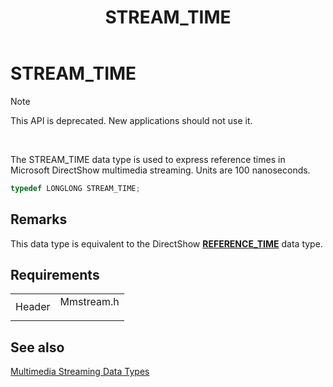 ﻿---
Description: 'Note  This API is deprecated. New applications should not use it. The STREAM\_TIME data type is used to express reference times in Microsoft DirectShow multimedia streaming. Units are 100 nanoseconds.'
ms.assetid: 'eff79c58-09d8-4665-9138-752ffaf02e26'
title: 'STREAM\_TIME'
---

# STREAM\_TIME

> [!Note]  
> This API is deprecated. New applications should not use it.

 

The STREAM\_TIME data type is used to express reference times in Microsoft DirectShow multimedia streaming. Units are 100 nanoseconds.


```C++
typedef LONGLONG STREAM_TIME;
```



## Remarks

This data type is equivalent to the DirectShow [**REFERENCE\_TIME**](reference-time.md) data type.

## Requirements



|                   |                                                                                       |
|-------------------|---------------------------------------------------------------------------------------|
| Header<br/> | <dl> <dt>Mmstream.h</dt> </dl> |



## See also

<dl> <dt>

[Multimedia Streaming Data Types](multimedia-streaming-data-types.md)
</dt> </dl>

 

 




